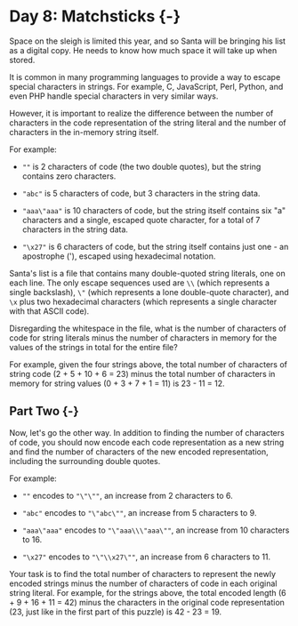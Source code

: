 # Day 8: Matchsticks {-}

Space on the sleigh is limited this year, and so Santa will be bringing his list
as a digital copy. He needs to know how much space it will take up when stored.

It is common in many programming languages to provide a way to escape special
characters in strings. For example, C, JavaScript, Perl, Python, and even PHP
handle special characters in very similar ways.

However, it is important to realize the difference between the number of
characters in the code representation of the string literal and the number of
characters in the in-memory string itself.

For example:

+ `""` is 2 characters of code (the two double quotes), but the string contains
  zero characters.

+ `"abc"` is 5 characters of code, but 3 characters in the string data.

+ `"aaa\"aaa"` is 10 characters of code, but the string itself contains six "a"
  characters and a single, escaped quote character, for a total of 7 characters
  in the string data.

+ `"\x27"` is 6 characters of code, but the string itself contains just one - an
  apostrophe ('), escaped using hexadecimal notation.

Santa's list is a file that contains many double-quoted string literals, one on
each line. The only escape sequences used are `\\` (which represents a single
backslash), `\"` (which represents a lone double-quote character), and `\x` plus
two hexadecimal characters (which represents a single character with that ASCII
code).

Disregarding the whitespace in the file, what is the number of characters of
code for string literals minus the number of characters in memory for the values
of the strings in total for the entire file?

For example, given the four strings above, the total number of characters of
string code (2 + 5 + 10 + 6 = 23) minus the total number of characters in memory
for string values (0 + 3 + 7 + 1 = 11) is 23 - 11 = 12.

## Part Two {-}

Now, let's go the other way. In addition to finding the number of characters of
code, you should now encode each code representation as a new string and find
the number of characters of the new encoded representation, including the
surrounding double quotes.

For example:

+ `""` encodes to `"\"\""`, an increase from 2 characters to 6.

+ `"abc"` encodes to `"\"abc\""`, an increase from 5 characters to 9.

+ `"aaa\"aaa"` encodes to `"\"aaa\\\"aaa\""`, an increase from 10 characters
  to 16.

+ `"\x27"` encodes to `"\"\\x27\""`, an increase from 6 characters to 11.

Your task is to find the total number of characters to represent the newly
encoded strings minus the number of characters of code in each original string
literal. For example, for the strings above, the total encoded length (6 + 9 +
16 + 11 = 42) minus the characters in the original code representation (23, just
like in the first part of this puzzle) is 42 - 23 = 19.

